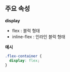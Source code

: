 ## 주요 속성
**display**
- flex : 블럭 형태
- inline-flex : 인라인 블럭 형태

**예시**
```css
.flex-container {
  display: flex;
}
```